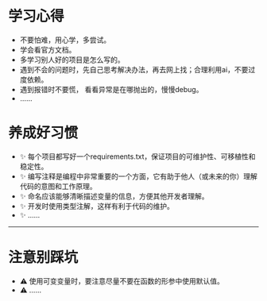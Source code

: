 # 学习心得

- 不要怕难，用心学，多尝试。
- 学会看官方文档。
- 多学习别人好的项目是怎么写的。
- 遇到不会的问题时，先自己思考解决办法，再去网上找；合理利用ai，不要过度依赖。
- 遇到报错时不要慌， 看看异常是在哪抛出的，慢慢debug。
- ……

# 养成好习惯

- ✨ 每个项目都写好一个requirements.txt，保证项目的可维护性、可移植性和稳定性。
- ✨ 编写注释是编程中非常重要的一个方面，它有助于他人（或未来的你）理解代码的意图和工作原理。
- ✨ 命名应该能够清晰描述变量的信息，方便其他开发者理解。
- ✨ 开发时使用类型注解，这样有利于代码的维护。
- ✨ ……

---

# 注意别踩坑

- ⚠️ 使用可变变量时，要注意尽量不要在函数的形参中使用默认值。
- ⚠️ ……
